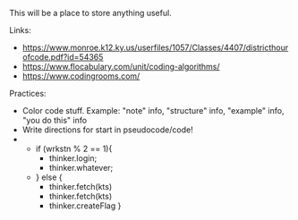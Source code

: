 This will be a place to store anything useful.

Links:
* https://www.monroe.k12.ky.us/userfiles/1057/Classes/4407/districthourofcode.pdf?id=54365
* https://www.flocabulary.com/unit/coding-algorithms/
* https://www.codingrooms.com/

Practices:
* Color code stuff. Example: "note" info, "structure" info, "example" info, "you do this" info
* Write directions for start in pseudocode/code!
* * if (wrkstn % 2 == 1){
    * thinker.login;
    * thinker.whatever;
  * } else {
    * thinker.fetch(kts)
    * thinker.fetch(kts)
    * thinker.createFlag
    }
